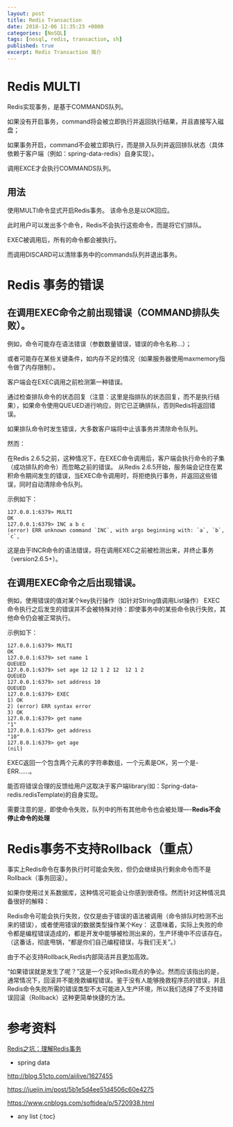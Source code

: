 ```yaml
---
layout: post
title: Redis Transaction
date: 2018-12-06 11:35:23 +0800
categories: [NoSQL]
tags: [nosql, redis, transaction, sh]
published: true
excerpt: Redis Transaction 简介
---
```


# Redis MULTI

Redis实现事务，是基于COMMANDS队列。

如果没有开启事务，command将会被立即执行并返回执行结果，并且直接写入磁盘；

如果事务开启，command不会被立即执行，而是排入队列并返回排队状态（具体依赖于客户端（例如：spring-data-redis）自身实现）。

调用EXCE才会执行COMMANDS队列。

## 用法

使用MULTI命令显式开启Redis事务。 该命令总是以OK回应。

此时用户可以发出多个命令，Redis不会执行这些命令，而是将它们排队。

EXEC被调用后，所有的命令都会被执行。

而调用DISCARD可以清除事务中的commands队列并退出事务。

# Redis 事务的错误

## 在调用EXEC命令之前出现错误（COMMAND排队失败）。

例如，命令可能存在语法错误（参数数量错误，错误的命令名称…）；

或者可能存在某些关键条件，如内存不足的情况（如果服务器使用maxmemory指令做了内存限制）。

客户端会在EXEC调用之前检测第一种错误。 

通过检查排队命令的状态回复（注意：这里是指排队的状态回复，而不是执行结果），如果命令使用QUEUED进行响应，则它已正确排队，否则Redis将返回错误。

如果排队命令时发生错误，大多数客户端将中止该事务并清除命令队列。

然而：

在Redis 2.6.5之前，这种情况下，在EXEC命令调用后，客户端会执行命令的子集（成功排队的命令）而忽略之前的错误。
从Redis 2.6.5开始，服务端会记住在累积命令期间发生的错误，当EXEC命令调用时，将拒绝执行事务，并返回这些错误，同时自动清除命令队列。

示例如下：

```
127.0.0.1:6379> MULTI
OK
127.0.0.1:6379> INC a b c
(error) ERR unknown command `INC`, with args beginning with: `a`, `b`, `c`,
``` 

这是由于INCR命令的语法错误，将在调用EXEC之前被检测出来，并终止事务（version2.6.5+）。

## 在调用EXEC命令之后出现错误。

例如，使用错误的值对某个key执行操作（如针对String值调用List操作）
EXEC命令执行之后发生的错误并不会被特殊对待：即使事务中的某些命令执行失败，其他命令仍会被正常执行。

示例如下：

```
127.0.0.1:6379> MULTI
OK
127.0.0.1:6379> set name 1
QUEUED
127.0.0.1:6379> set age 12 12 1 2 12  12 1 2
QUEUED
127.0.0.1:6379> set address 10
QUEUED
127.0.0.1:6379> EXEC
1) OK
2) (error) ERR syntax error
3) OK
127.0.0.1:6379> get name
"1"
127.0.0.1:6379> get address
"10"
127.0.0.1:6379> get age
(nil)
```

EXEC返回一个包含两个元素的字符串数组，一个元素是OK，另一个是-ERR……。

能否将错误合理的反馈给用户这取决于客户端library(如：Spring-data-redis.redisTemplate)的自身实现。

需要注意的是，即使命令失败，队列中的所有其他命令也会被处理—-**Redis不会停止命令的处理**


# Redis事务不支持Rollback（重点）

事实上Redis命令在事务执行时可能会失败，但仍会继续执行剩余命令而不是Rollback（事务回滚）。

如果你使用过关系数据库，这种情况可能会让你感到很奇怪。然而针对这种情况具备很好的解释：

Redis命令可能会执行失败，仅仅是由于错误的语法被调用（命令排队时检测不出来的错误），或者使用错误的数据类型操作某个Key： 这意味着，实际上失败的命令都是编程错误造成的，都是开发中能够被检测出来的，生产环境中不应该存在。（这番话，彻底甩锅，“都是你们自己编程错误，与我们无关”。）

由于不必支持Rollback,Redis内部简洁并且更加高效。

“如果错误就是发生了呢？”这是一个反对Redis观点的争论。然而应该指出的是，通常情况下，回滚并不能挽救编程错误。鉴于没有人能够挽救程序员的错误，并且Redis命令失败所需的错误类型不太可能进入生产环境，所以我们选择了不支持错误回滚（Rollback）这种更简单快捷的方法。

# 参考资料

[Redis之坑：理解Redis事务](https://blog.csdn.net/qq_32331073/article/details/79884032)

- spring data

http://blog.51cto.com/aiilive/1627455

https://juejin.im/post/5b1e5d4ee51d4506c60e4275

https://www.cnblogs.com/softidea/p/5720938.html

* any list
{:toc}